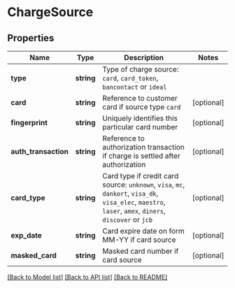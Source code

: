 # ChargeSource

## Properties
Name | Type | Description                                                                                                                                            | Notes
------------ | ------------- |--------------------------------------------------------------------------------------------------------------------------------------------------------| -------------
**type** | **string** | Type of charge source: `card`, `card_token`, `bancontact` or `ideal`                                                                                   |
**card** | **string** | Reference to customer card if source type `card`                                                                                                       | [optional]
**fingerprint** | **string** | Uniquely identifies this particular card number                                                                                                        | [optional]
**auth_transaction** | **string** | Reference to authorization transaction if charge is settled after authorization                                                                        | [optional]
**card_type** | **string** | Card type if credit card source: `unknown`, `visa`, `mc`, `dankort`, `visa_dk`, `visa_elec`, `maestro`, `laser`, `amex`, `diners`, `discover` or `jcb` | [optional]
**exp_date** | **string** | Card expire date on form MM-YY if card source                                                                                                          | [optional]
**masked_card** | **string** | Masked card number if card source                                                                                                                      | [optional]

[[Back to Model list]](../../README.md#documentation-for-models) [[Back to API list]](../../README.md#documentation-for-api-endpoints) [[Back to README]](../../README.md)


